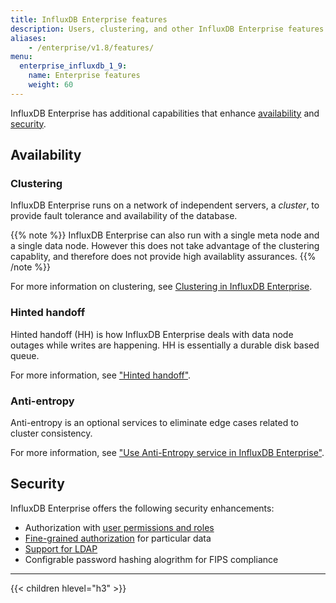 ```yaml
---
title: InfluxDB Enterprise features
description: Users, clustering, and other InfluxDB Enterprise features.
aliases:
    - /enterprise/v1.8/features/
menu:
  enterprise_influxdb_1_9:
    name: Enterprise features
    weight: 60
---
```


InfluxDB Enterprise has additional capabilities that enhance [availability](#availability) and [security](#security).

## Availability
### Clustering

InfluxDB Enterprise runs on a network of independent servers, a *cluster*,
to provide fault tolerance and availability of the database.

{{% note %}}
InfluxDB Enterprise can also run with a single meta node and a single data node.
However this does not take advantage of the clustering capablity,
and therefore does not provide high availablity assurances.
{{% /note %}}

For more information on clustering, see [Clustering in InfluxDB Enterprise](/enterprise_influxdb/v1.9/concepts/clustering/).

### Hinted handoff

Hinted handoff (HH) is how InfluxDB Enterprise deals with data node outages while writes are happening.
HH is essentially a durable disk based queue.

For more information, see ["Hinted handoff"](/enterprise_influxdb/v1.9/concepts/clustering/#hinted-handoff).

### Anti-entropy

Anti-entropy is an optional services to eliminate edge cases related to cluster consistency.

For more information, see ["Use Anti-Entropy service in InfluxDB Enterprise"](/enterprise_influxdb/v1.9/administration/anti-entropy/).

## Security

InfluxDB Enterprise offers the following security enhancements:

- Authorization with [user permissions and roles](/enterprise_influxdb/v1.9/features/users/)
- [Fine-grained authorization](/enterprise_influxdb/v1.9/guides/fine-grained-authorization/)
  for particular data
- [Support for LDAP ](/enterprise_influxdb/v1.9/administration/manage/security/ldap/)
- Configrable password hashing alogrithm for FIPS compliance
<!-- - Kapacitor Security integration (now with Kapacitor OSS) -->

---

{{< children hlevel="h3" >}}
